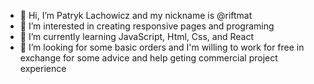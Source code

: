- 👋 Hi, I’m Patryk Lachowicz and my nickname is @riftmat
- 👀 I’m interested in creating responsive pages and programing
- 🌱 I’m currently learning JavaScript, Html, Css, and React
- 💞️ I’m looking for some basic orders and I'm willing to work for free in exchange for some advice and help geting commercial project experience

<!---
riftmat/riftmat is a ✨ special ✨ repository because its `README.md` (this file) appears on your GitHub profile.
You can click the Preview link to take a look at your changes.
--->
